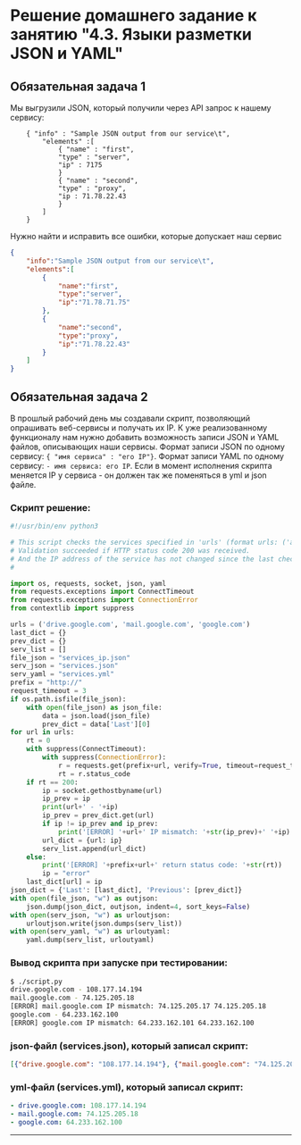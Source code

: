 # Решение домашнего задание к занятию "4.3. Языки разметки JSON и YAML"


## Обязательная задача 1
Мы выгрузили JSON, который получили через API запрос к нашему сервису:
```
    { "info" : "Sample JSON output from our service\t",
        "elements" :[
            { "name" : "first",
            "type" : "server",
            "ip" : 7175 
            }
            { "name" : "second",
            "type" : "proxy",
            "ip : 71.78.22.43
            }
        ]
    }
```
  Нужно найти и исправить все ошибки, которые допускает наш сервис

```json
{
    "info":"Sample JSON output from our service\t",
    "elements":[
        {
            "name":"first",
            "type":"server",
            "ip":"71.78.71.75"
        },
        {
            "name":"second",
            "type":"proxy",
            "ip":"71.78.22.43"
        }
    ]
}
```

## Обязательная задача 2
В прошлый рабочий день мы создавали скрипт, позволяющий опрашивать веб-сервисы и получать их IP. К уже реализованному функционалу нам нужно добавить возможность записи JSON и YAML файлов, описывающих наши сервисы. Формат записи JSON по одному сервису: `{ "имя сервиса" : "его IP"}`. Формат записи YAML по одному сервису: `- имя сервиса: его IP`. Если в момент исполнения скрипта меняется IP у сервиса - он должен так же поменяться в yml и json файле.

### Скрипт решение:
```python
#!/usr/bin/env python3

# This script checks the services specified in 'urls' (format urls: ('abc.com', ..., 'def.xyz.co'))
# Validation succeeded if HTTP status code 200 was received.
# And the IP address of the service has not changed since the last check.
#

import os, requests, socket, json, yaml
from requests.exceptions import ConnectTimeout
from requests.exceptions import ConnectionError
from contextlib import suppress

urls = ('drive.google.com', 'mail.google.com', 'google.com')
last_dict = {}
prev_dict = {}
serv_list = []
file_json = "services_ip.json"
serv_json = "services.json"
serv_yaml = "services.yml"
prefix = "http://"
request_timeout = 3
if os.path.isfile(file_json):
    with open(file_json) as json_file:
        data = json.load(json_file)
        prev_dict = data['Last'][0]
for url in urls:
    rt = 0
    with suppress(ConnectTimeout):
        with suppress(ConnectionError):
            r = requests.get(prefix+url, verify=True, timeout=request_timeout)
            rt = r.status_code
    if rt == 200:
        ip = socket.gethostbyname(url)
        ip_prev = ip
        print(url+' - '+ip)
        ip_prev = prev_dict.get(url)
        if ip != ip_prev and ip_prev:
            print('[ERROR] '+url+' IP mismatch: '+str(ip_prev)+' '+ip)
        url_dict = {url: ip}
        serv_list.append(url_dict)
    else:
        print('[ERROR] '+prefix+url+' return status code: '+str(rt))
        ip = "error"
    last_dict[url] = ip
json_dict = {'Last': [last_dict], 'Previous': [prev_dict]}
with open(file_json, "w") as outjson:
    json.dump(json_dict, outjson, indent=4, sort_keys=False)
with open(serv_json, "w") as urloutjson:
    urloutjson.write(json.dumps(serv_list))
with open(serv_yaml, "w") as urloutyaml:
    yaml.dump(serv_list, urloutyaml)
```

### Вывод скрипта при запуске при тестировании:
```bash
$ ./script.py
drive.google.com - 108.177.14.194
mail.google.com - 74.125.205.18
[ERROR] mail.google.com IP mismatch: 74.125.205.17 74.125.205.18
google.com - 64.233.162.100
[ERROR] google.com IP mismatch: 64.233.162.101 64.233.162.100
```

### json-файл (services.json), который записал скрипт:
```json
[{"drive.google.com": "108.177.14.194"}, {"mail.google.com": "74.125.205.18"}, {"google.com": "64.233.162.100"}]
```

### yml-файл (services.yml), который записал скрипт:
```yaml
- drive.google.com: 108.177.14.194
- mail.google.com: 74.125.205.18
- google.com: 64.233.162.100
```

---
